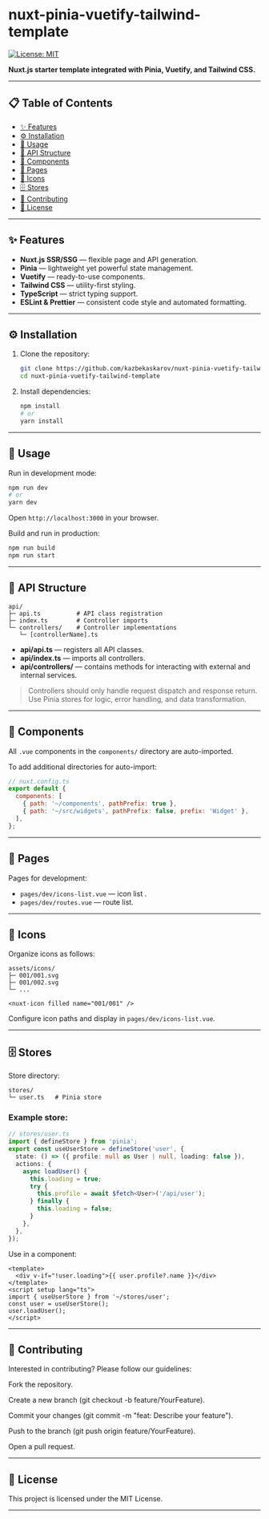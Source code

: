 # nuxt-pinia-vuetify-tailwind-template  

[![License: MIT](https://img.shields.io/badge/License-MIT-green.svg)](./LICENSE)

**Nuxt.js starter template integrated with Pinia, Vuetify, and Tailwind CSS.**

---

## 📋 Table of Contents

- [✨ Features](#-features)
- [⚙️ Installation](#-installation)
- [🚀 Usage](#-usage)
- [📁 API Structure](#-api-structure)
- [🧩 Components](#-components)
- [📄 Pages](#-pages)
- [🎨 Icons](#-icons)
- [🗄️ Stores](#-stores)
- [📑 Contributing](#-contributing)
- [📜 License](#-license)

---

## ✨ Features

- **Nuxt.js SSR/SSG** — flexible page and API generation.
- **Pinia** — lightweight yet powerful state management.  
- **Vuetify** — ready-to-use components.  
- **Tailwind CSS** — utility-first styling.  
- **TypeScript** — strict typing support.  
- **ESLint & Prettier** — consistent code style and automated formatting.  

---

## ⚙️ Installation

1. Clone the repository:
   ```bash
   git clone https://github.com/kazbekaskarov/nuxt-pinia-vuetify-tailwind-template.git
   cd nuxt-pinia-vuetify-tailwind-template
   ```
2. Install dependencies:
   ```bash
   npm install
   # or
   yarn install
   ```

---

## 🚀 Usage

Run in development mode:
```bash
npm run dev
# or
yarn dev
```
Open `http://localhost:3000` in your browser.

Build and run in production:
```bash
npm run build
npm run start
```  

---

## 📁 API Structure

```
api/
├─ api.ts          # API class registration
├─ index.ts        # Controller imports
└─ controllers/    # Controller implementations
   └─ [controllerName].ts
```

- **api/api.ts** — registers all API classes.  
- **api/index.ts** — imports all controllers.  
- **api/controllers/** — contains methods for interacting with external and internal services.

> Controllers should only handle request dispatch and response return. Use Pinia stores for logic, error handling, and data transformation.

---

## 🧩 Components

All `.vue` components in the `components/` directory are auto-imported.  

To add additional directories for auto-import:
```js
// nuxt.config.ts
export default {
  components: [
    { path: '~/components', pathPrefix: true },
    { path: '~/src/widgets', pathPrefix: false, prefix: 'Widget' },
  ],
};
```

---

## 📄 Pages

Pages for development:
- `pages/dev/icons-list.vue` —  icon list .  
- `pages/dev/routes.vue` — route list.


---

## 🎨 Icons

Organize icons as follows:
```
assets/icons/
├─ 001/001.svg
├─ 001/002.svg
└─ ...

<nuxt-icon filled name="001/001" />
```



Configure icon paths and display in `pages/dev/icons-list.vue`.

---


## 🗄️ Stores

Store directory:
```
stores/
└─ user.ts   # Pinia store
```

### Example store:
```ts
// stores/user.ts
import { defineStore } from 'pinia';
export const useUserStore = defineStore('user', {
  state: () => ({ profile: null as User | null, loading: false }),
  actions: {
    async loadUser() {
      this.loading = true;
      try {
        this.profile = await $fetch<User>('/api/user');
      } finally {
        this.loading = false;
      }
    },
  },
});
```

Use in a component:
```vue
<template>
  <div v-if="!user.loading">{{ user.profile?.name }}</div>
</template>
<script setup lang="ts">
import { useUserStore } from '~/stores/user';
const user = useUserStore();
user.loadUser();
</script>
```

---

## 📑 Contributing

Interested in contributing? Please follow our guidelines:

Fork the repository.

Create a new branch (git checkout -b feature/YourFeature).

Commit your changes (git commit -m "feat: Describe your feature").

Push to the branch (git push origin feature/YourFeature).

Open a pull request.

---

## 📜 License

This project is licensed under the MIT License. 

---


